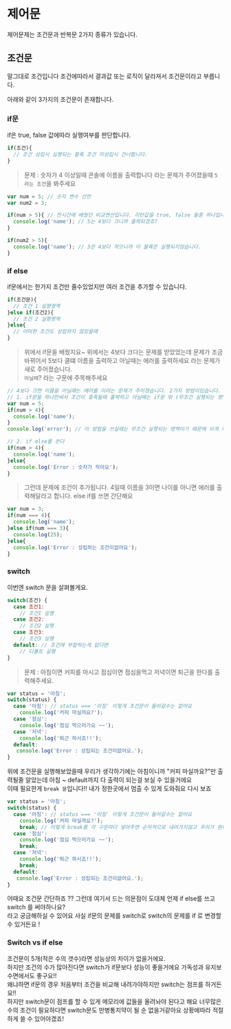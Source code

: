 # 제어문
제어문제는 조건문과 반복문 2가지 종류가 있습니다. 

## 조건문
말그대로 조건입니다 조건에따라서 결과값 또는 로직이 달라져서 조건문이라고 부릅니다.   

아래와 같이 3가지의 조건문이 존재합니다.
  
### if문
if은 true, false 값에따라 실행여부를 판단합니다. 

```js
if(조건){
  // 조건 성립시 실행되는 블록 조건 미성립시 건너뜁니다.
}
```

> 문제 : 숫자가 4 이상일때 콘솔에 이름을 출력합니다 라는 문제가 주어졌을때 `5 라는 조건`을 봐주세요

```js
var num = 5; // 숫자 변수 선언
var num2 = 3; 

if(num > 5){ // 전시간에 배웠던 비교연산입니다. 리턴값을 true, false 둘중 하나입니다.
  console.log('name'); // 5는 4보다 크니까 출력되겠죠?
}

if(num2 > 5){ 
  console.log('name'); // 3은 4보다 작으니까 이 블록은 실행되지않습니다.
} 
```

### if else
if문에서는 한가지 조건만 줄수있었지만 여러 조건을 추가할 수 있습니다.

```js
if(조건문){
  // 조건 1 실행영역
}else if(조건2){
  // 조건 2 실행영역
}else{
  // 어떠한 조건도 성립하지 않았을때
}
```

> 위에서 if문을 배웠지요~ 위에서는 4보다 크다는 문제를 받았었는데 문제가 조금 바뀌어서 5보다 클떄 이름을 출력하고 아닐때는 에러를 출력하세요 라는 문제가 새로 주어졌습니다.   
`아닐때`? 라는 구문에 주목해주세요 

```js
// 4보다 크면 이름을 아닐때는 에러를 이라는 문제가 주어졌습니다. 2가지 방법이있습니다.
// 1. if문을 하나만써서 조건이 충족될때 출력하고 아닐떄는 if문 밖 (무조건 실행되는 영역에 넣는다.)
var num = 5;
if(num > 4){
  console.log('name');
}
console.log('error'); // 이 방법을 쓰실때는 무조건 실행되는 영역이기 때문에 이게 여기 출력되도되는게 맞는가... 라는 생각을 해주세요

// 2. if else를 쓴다
if(num > 4){
  console.log('name');
}else{
  console.log('Error : 숫자가 작아요');
}
```

> 그런데 문제에 조건이 추가됩니다. 4일때 이름을 3이면 나이를 아니면 에러를 출력해달라고 합니다. else if를 쓰면 간단해요

```js
var num = 3;
if(num === 4){
  console.log('name');
}else if(num === 3){
  console.log(25);
}else{
  console.log('Error : 성립하는 조건이없어요');
}
```
 
### switch
이번엔 switch 문을 살펴볼게요. 

```js
switch(조건) {
  case 조건1:
    // 조건1 실행
  case 조건2:
    // 조건2 실행  
  case 조건3:
    // 조건3 실행
  default: // 조건에 부합하는게 없다면  
    // 디폴트 실행
}
```

> 문제 : 아침이면 커피를 마시고 점심이면 점심을먹고 저녁이면 퇴근을 한다를 출력해주세요.
 
```js
var status = '아침';
switch(status) {
  case '아침': // status === '아침' 이렇게 조건문이 들어갈수는 없어요
    console.log('커피 마실까요?');  
  case '점심': 
    console.log('점심 먹으러가요 ~~');  
  case '저녁': 
    console.log('퇴근 하시죠!!');  
  default:   
   console.log('Error : 성립되는 조건이없어요.');
}
```

위에 조건문을 실행해보았을때 우리가 생각하기에는 아침이니까 "커피 마실까요?"만 출력될줄 알았는데 아침 ~ default까지 다 출력이 되는걸 보실 수 있을거에요    
이때 필요한게 `break 문`입니다!! 내가 정한곳에서 멈출 수 있게 도와줘요 다시 보죠

```js
var status = '아침';
switch(status) {
  case '아침': // status === '아침' 이렇게 조건문이 들어갈수는 없어요
    console.log('커피 마실까요?');  
    break; // 이렇게 break를 각 구문마다 넣어주면 순차적으로 내려가지않고 우리가 원하는 조건만 실행되고 switch 문이 종료됩니다.
  case '점심': 
    console.log('점심 먹으러가요 ~~');  
    break;
  case '저녁': 
    console.log('퇴근 하시죠!!');
    break;
  default:   
   console.log('Error : 성립되는 조건이없어요.');
}
```

어때요 조건문 간단하죠 ?? 그런데 여기서 드는 의문점이 도대체 언제 if else를 쓰고 switch 를 써야하나요?   
라고 궁금해하실 수 있어요 사실 if문의 문제를 switch로 switch의 문제를 if 로 변경할 수 있거든요 !

### Switch vs if else
조건문이 5개(적은 수의 갯수)라면 성능상의 차이가 없을거에요.   
하지만 조건의 수가 많아진다면 switch가 if문보다 성능이 좋을거에요 가독성과 유지보수면에서도 좋구요!!     
왜냐하면 if문의 경우 처음부터 조건을 비교해 내려가야하지만 switch는 점프를 하거든요!!          
하지만 switch문이 점프를 할 수 있게 메모리에 값들을 올려놔야 된다고 해요 너무많은 수의 조건이 필요하다면 switch문도 만병통치약이 될 순 없을거같아요 
상황에따라 적절하게 쓸 수 있어야겠죠! 
